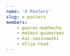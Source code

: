 ```yaml
---
name: 'X Posters'
slug: x-posters
members:
    - gaurav-makhecha
    - mateus-guimaraes
    - kai-sassnowski
    - ollie-read
---
```

